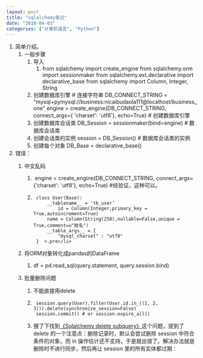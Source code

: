 ```yaml
---
layout: post
title: "sqlalchemy笔记"
date: "2018-04-03"
categories: ["计算机语言", "Python"]
---
```


1. 简单介绍。
    1. 一般步骤
        1. 导入
            1. from sqlalchemy import create\_engine from sqlalchemy.orm import sessionmaker from sqlalchemy.ext.declarative import declarative\_base from sqlalchemy import Column, Integer, String
        2. 创建数据库引擎 # 连接字符串 DB\_CONNECT\_STRING = "mysql+pymysql://business:nicaibudaola111@localhost/business\_one" engine = create\_engine(DB\_CONNECT\_STRING, connect\_args={ 'charset': 'utf8'}, echo=True) # 创建数据库引擎
        3. 创建数据库会话类 DB\_Session = sessionmaker(bind=engine) # 数据库会话类
        4. 创建会话类的实例 session = DB\_Session() # 数据库会话类的实例
        5. 创建每个对象 DB\_Base = declarative\_base()
2. 错误：
    1. 中文乱码
        1.  engine = create\_engine(DB\_CONNECT\_STRING, connect\_args={'charset': 'utf8'}, echo=True) #经验证，这种可以。
        2. ```
            class User(Base):
                __tablename__ = 'tb_user’
                    id = Column(Integer,primary_key = True,autoincrement=True)
                name = Column(String(250),nullable=False,unique = True,comment=u"姓名")
                __table_args__ = {
                    "mysql_charset" : "utf8"
            }  <.pre>/li>
            ```
            
    2. 将ORM对象转化成pandas的DataFrame
        1. df = pd.read\_sql(query.statement, query.session.bind)
    3. 批量删除问题
        1. 不能直接用delete
        2. ```
            session.query(User).filter(User.id.in_((1, 2, 3))).delete(synchronize_session=False)
            session.commit() # or session.expire_all()
            ```
            
        3. 搜了下找到[《Sqlalchemy delete subquery》](http://stackoverflow.com/questions/7892618/sqlalchemy-delete-subquery)这个问题，提到了 delete 的一个注意点：删除记录时，默认会尝试删除 session 中符合条件的对象，而 in 操作估计还不支持，于是就出错了。解决办法就是删除时不进行同步，然后再让 session 里的所有实体都过期：
